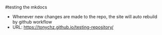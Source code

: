 #testing the mkdocs
- Whenever new changes are made to the repo, the site will auto rebuild by github workflow
- URL: https://tonychz.github.io/testing-repository/
